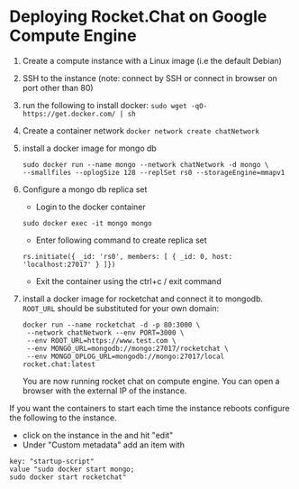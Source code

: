# Deploying Rocket.Chat on Google Compute Engine

1. Create a compute instance with a Linux image (i.e the default Debian)

2. SSH to the instance (note: connect by SSH or connect in browser on port other than 80)

3. run the following to install docker:
     `sudo wget -qO- https://get.docker.com/ | sh`

4. Create a container network
    `docker network create chatNetwork`

5. install a docker image for mongo db

    ```
    sudo docker run --name mongo --network chatNetwork -d mongo \
    --smallfiles --oplogSize 128 --replSet rs0 --storageEngine=mmapv1
    ```

6. Configure a mongo db replica set

    * Login to the docker container

    ```
    sudo docker exec -it mongo mongo
    ```
    
    * Enter following command to create replica set
    
    ```
    rs.initiate({ _id: 'rs0', members: [ { _id: 0, host: 'localhost:27017' } ]})
    ```
    
    * Exit the container using the ctrl+c / exit command

7. install a docker image for rocketchat and connect it to mongodb. `ROOT_URL` should be substituted for your own domain:

   ```
   docker run --name rocketchat -d -p 80:3000 \
    --network chatNetwork --env PORT=3000 \
    --env ROOT_URL=https://www.test.com \
    --env MONGO_URL=mongodb://mongo:27017/rocketchat \
    --env MONGO_OPLOG_URL=mongodb://mongo:27017/local rocket.chat:latest
    ```

   You are now running rocket chat on compute engine. You can open a browser with the external IP of the instance.

If you want the containers to start each time the instance reboots configure the following to the instance.

- click on the instance in the and hit "edit"
- Under "Custom metadata" add an item with

```
key: "startup-script"
value "sudo docker start mongo;
sudo docker start rocketchat"
```
